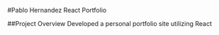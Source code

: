 #Pablo Hernandez React Portfolio

##Project Overview
Developed a personal portfolio site utilizing React
